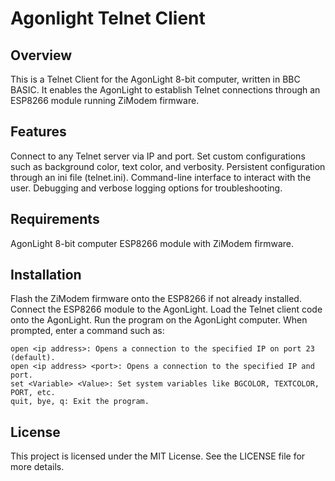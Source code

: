 # Agonlight Telnet Client
## Overview
This is a Telnet Client for the AgonLight 8-bit computer, written in BBC BASIC. It enables the AgonLight to establish Telnet connections through an ESP8266 module running ZiModem firmware. 

## Features
Connect to any Telnet server via IP and port.
Set custom configurations such as background color, text color, and verbosity.
Persistent configuration through an ini file (telnet.ini).
Command-line interface to interact with the user.
Debugging and verbose logging options for troubleshooting.

## Requirements
AgonLight 8-bit computer
ESP8266 module with ZiModem firmware.

## Installation
Flash the ZiModem firmware onto the ESP8266 if not already installed.
Connect the ESP8266 module to the AgonLight.
Load the Telnet client code onto the AgonLight.
Run the program on the AgonLight computer.
When prompted, enter a command such as:
```plaintext
open <ip address>: Opens a connection to the specified IP on port 23 (default).
open <ip address> <port>: Opens a connection to the specified IP and port.
set <Variable> <Value>: Set system variables like BGCOLOR, TEXTCOLOR, PORT, etc.
quit, bye, q: Exit the program.
```

## License
This project is licensed under the MIT License. See the LICENSE file for more details.

